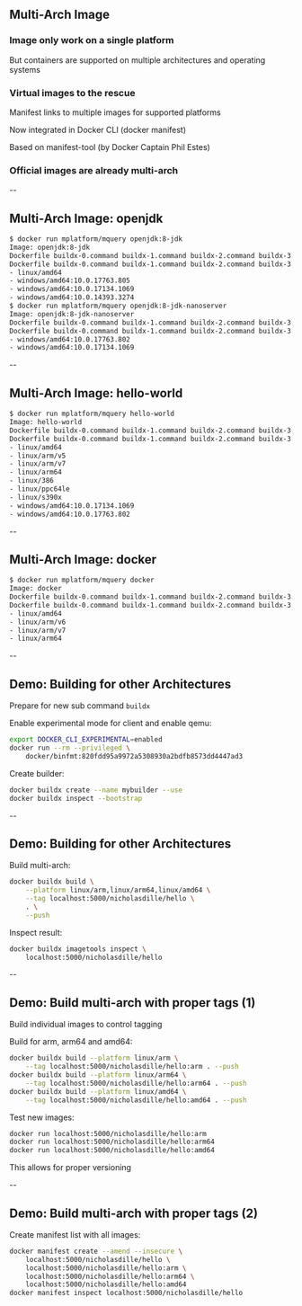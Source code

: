 ## Multi-Arch Image

### Image only work on a single platform

But containers are supported on multiple architectures and operating systems

### Virtual images to the rescue

Manifest links to multiple images for supported platforms

Now integrated in Docker CLI (docker manifest)

Based on manifest-tool (by Docker Captain Phil Estes)

### Official images are already multi-arch

--

## Multi-Arch Image: openjdk

```bash
$ docker run mplatform/mquery openjdk:8-jdk
Image: openjdk:8-jdk
Dockerfile buildx-0.command buildx-1.command buildx-2.command buildx-3.command buildx-4.command buildx.demo clean.sh hello.c manifest-0.command manifest-1.command manifest-2.command manifest.demo prepare.sh slides.final.md slides.template.md Manifest List: Yes
Dockerfile buildx-0.command buildx-1.command buildx-2.command buildx-3.command buildx-4.command buildx.demo clean.sh hello.c manifest-0.command manifest-1.command manifest-2.command manifest.demo prepare.sh slides.final.md slides.template.md Supported platforms:
- linux/amd64
- windows/amd64:10.0.17763.805
- windows/amd64:10.0.17134.1069
- windows/amd64:10.0.14393.3274
$ docker run mplatform/mquery openjdk:8-jdk-nanoserver
Image: openjdk:8-jdk-nanoserver
Dockerfile buildx-0.command buildx-1.command buildx-2.command buildx-3.command buildx-4.command buildx.demo clean.sh hello.c manifest-0.command manifest-1.command manifest-2.command manifest.demo prepare.sh slides.final.md slides.template.md Manifest List: Yes
Dockerfile buildx-0.command buildx-1.command buildx-2.command buildx-3.command buildx-4.command buildx.demo clean.sh hello.c manifest-0.command manifest-1.command manifest-2.command manifest.demo prepare.sh slides.final.md slides.template.md Supported platforms:
- windows/amd64:10.0.17763.802
- windows/amd64:10.0.17134.1069
```

--

## Multi-Arch Image: hello-world

```bash
$ docker run mplatform/mquery hello-world
Image: hello-world
Dockerfile buildx-0.command buildx-1.command buildx-2.command buildx-3.command buildx-4.command buildx.demo clean.sh hello.c manifest-0.command manifest-1.command manifest-2.command manifest.demo prepare.sh slides.final.md slides.template.md Manifest List: Yes
Dockerfile buildx-0.command buildx-1.command buildx-2.command buildx-3.command buildx-4.command buildx.demo clean.sh hello.c manifest-0.command manifest-1.command manifest-2.command manifest.demo prepare.sh slides.final.md slides.template.md Supported platforms:
- linux/amd64
- linux/arm/v5
- linux/arm/v7
- linux/arm64
- linux/386
- linux/ppc64le
- linux/s390x
- windows/amd64:10.0.17134.1069
- windows/amd64:10.0.17763.802
```

--

## Multi-Arch Image: docker

```bash
$ docker run mplatform/mquery docker
Image: docker
Dockerfile buildx-0.command buildx-1.command buildx-2.command buildx-3.command buildx-4.command buildx.demo clean.sh hello.c manifest-0.command manifest-1.command manifest-2.command manifest.demo prepare.sh slides.final.md slides.template.md Manifest List: Yes
Dockerfile buildx-0.command buildx-1.command buildx-2.command buildx-3.command buildx-4.command buildx.demo clean.sh hello.c manifest-0.command manifest-1.command manifest-2.command manifest.demo prepare.sh slides.final.md slides.template.md Supported platforms:
- linux/amd64
- linux/arm/v6
- linux/arm/v7
- linux/arm64
```

--

## Demo: Building for other Architectures

Prepare for new sub command `buildx`

Enable experimental mode for client and enable qemu:

```bash
export DOCKER_CLI_EXPERIMENTAL=enabled
docker run --rm --privileged \
    docker/binfmt:820fdd95a9972a5308930a2bdfb8573dd4447ad3
```

Create builder:

```bash
docker buildx create --name mybuilder --use
docker buildx inspect --bootstrap
```

--

## Demo: Building for other Architectures

Build multi-arch:

```bash
docker buildx build \
    --platform linux/arm,linux/arm64,linux/amd64 \
    --tag localhost:5000/nicholasdille/hello \
    . \
    --push
```

Inspect result:

```bash
docker buildx imagetools inspect \
    localhost:5000/nicholasdille/hello
```

--

## Demo: Build multi-arch with proper tags (1)

Build individual images to control tagging

Build for arm, arm64 and amd64:

```bash
docker buildx build --platform linux/arm \
    --tag localhost:5000/nicholasdille/hello:arm . --push
docker buildx build --platform linux/arm64 \
    --tag localhost:5000/nicholasdille/hello:arm64 . --push
docker buildx build --platform linux/amd64 \
    --tag localhost:5000/nicholasdille/hello:amd64 . --push
```

Test new images:

```bash
docker run localhost:5000/nicholasdille/hello:arm
docker run localhost:5000/nicholasdille/hello:arm64
docker run localhost:5000/nicholasdille/hello:amd64
```

This allows for proper versioning

--

## Demo: Build multi-arch with proper tags (2)

Create manifest list with all images:

```bash
docker manifest create --amend --insecure \
    localhost:5000/nicholasdille/hello \
    localhost:5000/nicholasdille/hello:arm \
    localhost:5000/nicholasdille/hello:arm64 \
    localhost:5000/nicholasdille/hello:amd64
docker manifest inspect localhost:5000/nicholasdille/hello
```
